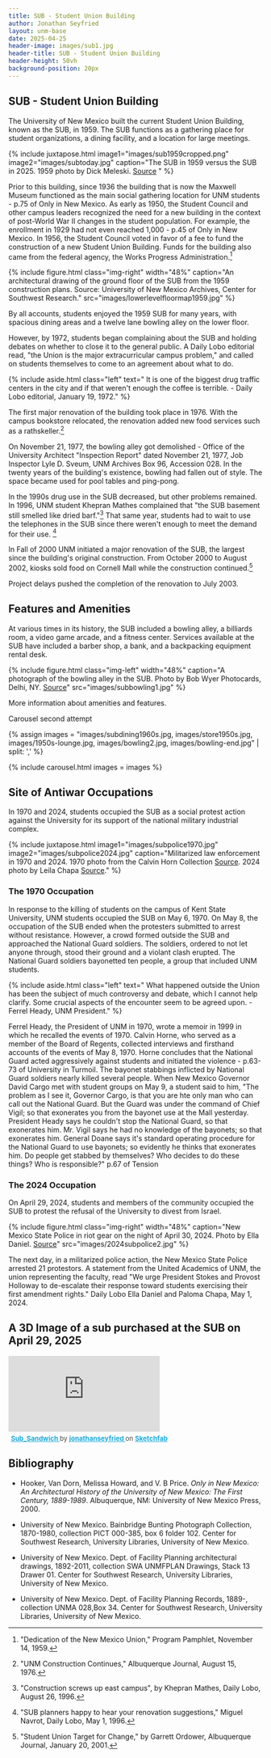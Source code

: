 ```yaml
---
title: SUB - Student Union Building
author: Jonathan Seyfried
layout: unm-base
date: 2025-04-25
header-image: images/sub1.jpg
header-title: SUB - Student Union Building
header-height: 50vh
background-position: 20px
---
```



## SUB - Student Union Building

The University of New Mexico built the current Student Union Building, known as the SUB, in 1959. The SUB functions as a gathering place for student organizations, a dining facility, and a location for large meetings.

{% include juxtapose.html
image1="images/sub1959cropped.png"
image2="images/subtoday.jpg"
caption="The SUB in 1959 versus the SUB in 2025. 1959 photo by Dick Meleski. [Source](https://econtent.unm.edu/digital/collection/ULPhotoImag/id/537/rec/2) "
%}






Prior to this building, since 1936 the building that is now the Maxwell Museum functioned as the main social gathering location for UNM students - p.75 of Only in New Mexico. As early as 1950, the Student Council and other campus leaders recognized the need for a new building in the context of post-World War II changes in the student population. For example, the enrollment in 1929 had not even reached 1,000 - p.45 of Only in New Mexico. In 1956, the Student Council voted in favor of a fee to fund the construction of a new Student Union Building. Funds for the building also came from the federal agency, the Works Progress Administration.[^note1]

[^note1]: "Dedication of the New Mexico Union," Program Pamphlet, November 14, 1959.

{% include figure.html class="img-right" width="48%" caption="An architectural drawing of the ground floor of the SUB from the 1959 construction plans. Source: University of New Mexico Archives, Center for Southwest Research." src="images/lowerlevelfloormap1959.jpg" %}

By all accounts, students enjoyed the 1959 SUB for many years, with spacious dining areas and a twelve lane bowling alley on the lower floor.

However, by 1972, students began complaining about the SUB and holding debates on whether to close it to the general public. A Daily Lobo editorial read, "the Union is the major extracurricular campus problem," and called on students themselves to come to an agreement about what to do. 

{% include aside.html class="left" text="
It is one of the biggest drug traffic centers in the city and if that weren't enough the coffee is terrible. - Daily Lobo editorial, January 19, 1972." %}

The first major renovation of the building took place in 1976. With the campus bookstore relocated, the renovation added new food services such as a rathskeller.[^note2]

[^note2]: "UNM Construction Continues," Albuquerque Journal, August 15, 1976.

On November 21, 1977, the bowling alley got demolished - Office of the University Architect "Inspection Report" dated November 21, 1977, Job Inspector Lyle D. Sveum, UNM Archives Box 96, Accession 028.  In the twenty years of the building's existence, bowling had fallen out of style. The space became used for pool tables and ping-pong.





In the 1990s drug use in the SUB decreased, but other problems remained. In 1996, UNM student Khepran Mathes complained that "the SUB basement still smelled like dried barf."[^note3] That same year, students had to wait to use the telephones in the SUB since there weren't enough to meet the demand for their use. [^note4] 

[^note3]: "Construction screws up east campus", by Khepran Mathes, Daily Lobo, August 26, 1996.

[^note4]: "SUB planners happy to hear your renovation suggestions," Miguel Navrot, Daily Lobo, May 1, 1996.

In Fall of 2000 UNM initiated a major renovation of the SUB, the largest since the building's original construction. From October 2000 to August 2002, kiosks sold food on Cornell Mall while the construction continued.[^note5]

[^note5]: "Student Union Target for Change," by Garrett Ordower, Albuquerque Journal, January 20, 2001.

Project delays pushed the completion of the renovation to July 2003. 

## Features and Amenities
At various times in its history, the SUB included a bowling alley, a billiards room, a video game arcade, and a fitness center. Services available at the SUB have included a barber shop, a bank, and a backpacking equipment rental desk. 

{% include figure.html class="img-left" width="48%" caption="A photograph of the bowling alley in the SUB. Photo by Bob Wyer Photocards, Delhi, NY. [Source](https://econtent.unm.edu/digital/collection/ULPhotoImag/id/3644/rec/5)" src="images/subbowling1.jpg" %}

More information about amenities and features.



Carousel second attempt

{% assign images = 
"images/subdining1960s.jpg,
images/store1950s.jpg,
images/1950s-lounge.jpg,
images/bowling2.jpg,
images/bowling-end.jpg" | split: ','
%}

{% include carousel.html
images = images 
%}




## Site of Antiwar Occupations

In 1970 and 2024, students occupied the SUB as a social protest action against the University for its support of the national military industrial complex.

{% include juxtapose.html
image1="images/subpolice1970.jpg"
image2="images/subpolice2024.jpg"
caption="Militarized law enforcement in 1970 and 2024. 1970 photo from the Calvin Horn Collection [Source](https://econtent.unm.edu/digital/collection/ULPhotoImag/id/964/rec/7). 2024 photo by Leila Chapa [Source](https://www.dailylobo.com/article/2024/05/the-subs-history-with-anti-war-protest)."
%}


### The 1970 Occupation
In response to the killing of students on the campus of Kent State University, UNM students occupied the SUB on May 6, 1970. On May 8, the occupation of the SUB ended when the protesters submitted to arrest without resistance. However, a crowd formed outside the SUB and approached the National Guard soldiers. The soldiers, ordered to not let anyone through, stood their ground and a violant clash erupted. The National Guard soldiers bayonetted ten people, a group that included UNM students. 

{% include aside.html class="left" text="
What happened outside the Union has been the subject of much controversy and debate, which I cannot help clarify. Some crucial aspects of the encounter seem to be agreed upon. - Ferrel Heady, UNM President." %}

Ferrel Heady, the President of UNM in 1970, wrote a memoir in 1999 in which he recalled the events of 1970. Calvin Horne, who served as a member of the Board of Regents, collected interviews and firsthand accounts of the events of May 8, 1970. Horne concludes that the National Guard acted aggressively against students and initiated the violence - p.63-73 of University in Turmoil. The bayonet stabbings inflicted by National Guard soldiers nearly killed several people. When New Mexico Governor David Cargo met with student groups on May 9, a student said to him, "The problem as I see it, Governor Cargo, is that you are hte only man who can call out the National Guard. But the Guard was under the command of Chief Vigil; so that exonerates you from the bayonet use at the Mall yesterday. President Heady says he couldn't stop the National Guard, so that exonerates him. Mr. Vigil says he had no knowledge of the bayonets; so that exonerates him. General Doane says it's standard operating procedure for the National Guard to use bayonets; so evidently he thinks that exonerates him. Do people get stabbed by themselves? Who decides to do these things? Who is responsible?" p.67 of Tension

### The 2024 Occupation
On April 29, 2024, students and members of the community occupied the SUB to protest the refusal of the University to divest from Israel.  

{% include figure.html class="img-right" width="48%" caption="New Mexico State Police in riot gear on the night of April 30, 2024. Photo by Ella Daniel. [Source](https://www.dailylobo.com/article/2024/05/16-arrested-after-pro-palestine-protesters-occupy-the-sub)" src="images/2024subpolice2.jpg" %}

The next day, in a militarized police action, the New Mexico State Police arrested 21 protestors. A statement from the United Academics of UNM, the union representing the faculty, read "We urge President Stokes and Provost Holloway to de-escalate their response toward students exercising their first amendment rights." Daily Lobo Ella Daniel and Paloma Chapa, May 1, 2024.


## A 3D Image of a sub purchased at the SUB on April 29, 2025

<div class="sketchfab-embed-wrapper"> <iframe title="Sub_Sandwich" frameborder="0" allowfullscreen mozallowfullscreen="true" webkitallowfullscreen="true" allow="autoplay; fullscreen; xr-spatial-tracking" xr-spatial-tracking execution-while-out-of-viewport execution-while-not-rendered web-share src="https://sketchfab.com/models/8a932816f9834faf9bed1b7c6071a83a/embed"> </iframe> <p style="font-size: 13px; font-weight: normal; margin: 5px; color: #4A4A4A;"> <a href="https://sketchfab.com/3d-models/sub-sandwich-8a932816f9834faf9bed1b7c6071a83a?utm_medium=embed&utm_campaign=share-popup&utm_content=8a932816f9834faf9bed1b7c6071a83a" target="_blank" rel="nofollow" style="font-weight: bold; color: #1CAAD9;"> Sub_Sandwich </a> by <a href="https://sketchfab.com/jonathanseyfried?utm_medium=embed&utm_campaign=share-popup&utm_content=8a932816f9834faf9bed1b7c6071a83a" target="_blank" rel="nofollow" style="font-weight: bold; color: #1CAAD9;"> jonathanseyfried </a> on <a href="https://sketchfab.com?utm_medium=embed&utm_campaign=share-popup&utm_content=8a932816f9834faf9bed1b7c6071a83a" target="_blank" rel="nofollow" style="font-weight: bold; color: #1CAAD9;">Sketchfab</a></p></div>








## Bibliography

- Hooker, Van Dorn, Melissa Howard, and V. B Price. _Only in New Mexico: An Architectural History of the University of New Mexico: The First Century, 1889-1989_. Albuquerque, NM: University of New Mexico Press, 2000.

- University of New Mexico. Bainbridge Bunting Photograph Collection, 1870-1980, collection PICT 000-385, box 6	folder 102. Center for Southwest Research, University Libraries, University of New Mexico.

- University of New Mexico. Dept. of Facility Planning architectural drawings, 1892-2011, collection SWA UNMFPLAN Drawings, Stack 13	Drawer 01. Center for Southwest Research, University Libraries, University of New Mexico.

- University of New Mexico. Dept. of Facility Planning Records, 1889-, collection UNMA 028,Box  34. Center for Southwest Research, University Libraries, University of New Mexico.
